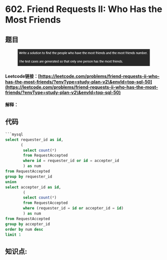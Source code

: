 # 602. Friend Requests II: Who Has the Most Friends

## 题目

<figure><img src="../../../.gitbook/assets/image (1) (1) (1) (1) (1) (1) (1) (1) (1) (1) (1) (1) (1) (1) (1) (1) (1) (1).png" alt=""><figcaption></figcaption></figure>

#### Leetcode链接：[https://leetcode.com/problems/friend-requests-ii-who-has-the-most-friends/?envType=study-plan-v2\&envId=top-sql-50](https://leetcode.com/problems/friend-requests-ii-who-has-the-most-friends/?envType=study-plan-v2\&envId=top-sql-50)

#### 解释：

## 代码

````sql
```mysql
select requester_id as id,
       (
        select count(*) 
        from RequestAccepted
        where id = requester_id or id = accepter_id
        ) as num
from RequestAccepted
group by requester_id
union
select accepter_id as id,
        (
        select count(*) 
        from RequestAccepted  
        where (requester_id = id or accepter_id = id)
        ) as num
from RequestAccepted
group by accepter_id
order by num desc 
limit 1
````

## **知识点:**&#x20;
